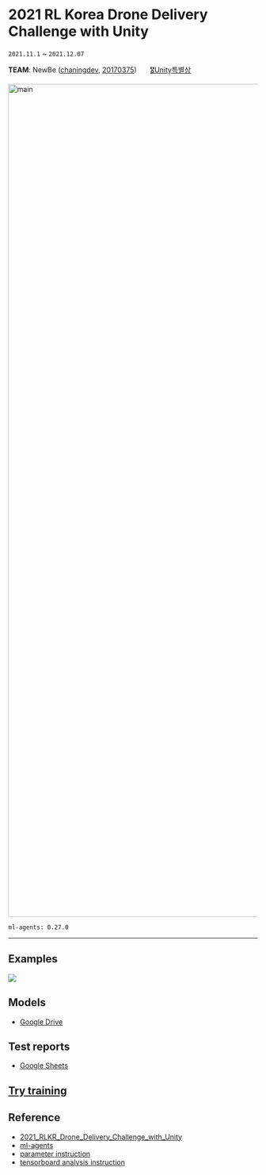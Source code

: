 # 2021 RL Korea Drone Delivery Challenge with Unity
`2021.11.1` ~ `2021.12.07`

**TEAM**: NewBe ([chaningdev](https://github.com/chaningdev), [20170375](https://github.com/20170375))
    &nbsp;&nbsp;&nbsp;&nbsp;&nbsp;
    [🎖Unity특별상](https://github.com/reinforcement-learning-kr/2021_RLKR_Drone_Delivery_Challenge_with_Unity/discussions/29#discussion-3729231)

[<img width="1680" alt="main" src="https://user-images.githubusercontent.com/62216628/140608027-bb7cf7d0-ec9e-4a0c-b81a-f89518d1262a.png">](https://github.com/reinforcement-learning-kr/2021_RLKR_Drone_Delivery_Challenge_with_Unity)

    ml-agents: 0.27.0
<hr>

## Examples
<img src="https://user-images.githubusercontent.com/62216628/145405453-79d3c2d8-922a-487a-b419-c7723b2faa63.gif" sizes="(width: 60%)">

## Models
+ [Google Drive](https://drive.google.com/drive/folders/1rSW0sPKJGle1PeBhMLt9hs2hPtk8eQdy?usp=sharingd=0)

## Test reports
+ [Google Sheets](https://docs.google.com/spreadsheets/d/1Y6WSbXNk_P0MV6bGyRcPi8gKUHHSR6rwLW71wpur1wM/edit#gid=0)

## [Try training](https://github.com/reinforcement-learning-kr/2021_RLKR_Drone_Delivery_Challenge_with_Unity/blob/master/docs/run_with_ml-agents.md)

## Reference
+ [2021_RLKR_Drone_Delivery_Challenge_with_Unity](https://github.com/reinforcement-learning-kr/2021_RLKR_Drone_Delivery_Challenge_with_Unity)
+ [ml-agents](https://github.com/Unity-Technologies/ml-agents)
+ [parameter instruction](https://github.com/Unity-Technologies/ml-agents/blob/main/docs/Training-Configuration-File.md)
+ [tensorboard analysis instruction](https://github.com/Unity-Technologies/ml-agents/blob/main/docs/Using-Tensorboard.md)
